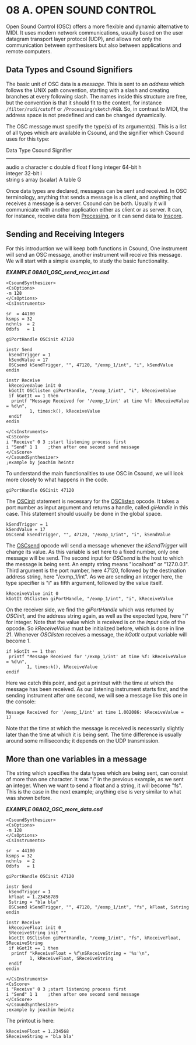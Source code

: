 08 A. OPEN SOUND CONTROL
========================

Open Sound Control (OSC) offers a more flexible and dynamic alternative to
MIDI. It uses modern network communications, usually based on the user datagram
transport layer protocol (UDP), and allows not only the communication between
synthesisers but also between applications and remote computers.


Data Types and Csound Signifiers
--------------------------------

The basic unit of OSC data is a *message*. This is sent to an *address* which follows the UNIX path convention, starting with a slash and creating branches at every following slash. The names inside this structure are free, but the convention is that it should fit to the content, for instance `/filter/rudi/cutoff` or `/Processing/sketch/RGB`. So, in contrast to MIDI, the address space is not predefined and can be changed dynamically.

The OSC message must specify the type(s) of its argument(s). This is a list of all types which are available in Csound, and the signifier which Csound uses for this type:

  Data Type                     Csound Signifier
  ----------------------------- -----------------
  audio                         a
  character                     c
  double                        d
  float                         f
  long integer 64-bit           h              
  integer 32-bit                i           
  string                        s
  array (scalar)                A
  table                         G


Once data types are declared, messages can be sent and received. In OSC terminology, anything that sends a message is a client, and anything that receives a message is a server. Csound can be both. Usually it will communicate with another application either as client or as server. It can, for instance, receive data from [Processing](https://processing.org/), or it can send data to [Inscore](http://inscore.sourceforge.net/).


Sending and Receiving Integers
------------------------------

For this introduction we will keep both functions in Csound, One instrument will send an OSC message, another instrument will receive this message. We will start with a simple example, to study the basic functionality.


   ***EXAMPLE 08A01_OSC_send_recv_int.csd***

~~~csound
<CsoundSynthesizer>
<CsOptions>
-m 128
</CsOptions>
<CsInstruments>

sr	= 44100
ksmps = 32
nchnls	= 2
0dbfs	= 1

giPortHandle OSCinit 47120

instr Send
 kSendTrigger = 1
 kSendValue = 17
 OSCsend kSendTrigger, "", 47120, "/exmp_1/int", "i", kSendValue
endin

instr Receive
 kReceiveValue init 0
 kGotIt OSClisten giPortHandle, "/exmp_1/int", "i", kReceiveValue
 if kGotIt == 1 then
  printf "Message Received for '/exmp_1/int' at time %f: kReceiveValue = %d\n",
         1, times:k(), kReceiveValue
 endif
endin

</CsInstruments>
<CsScore>
i "Receive" 0 3 ;start listening process first
i "Send" 1 1    ;then after one second send message
</CsScore>
</CsoundSynthesizer>
;example by joachim heintz
~~~

To understand the main functionalities to use OSC in Csound, we will look more closely to what happens in the code.

    giPortHandle OSCinit 47120

The [OSCinit](https://csound.com/docs/manual/OSCinit.html) statement is necessary for the [OSClisten](https://csound.com/docs/manual/OSClisten.html) opcode. It takes a port number as input argument and returns a handle, called *giHandle* in this case. This statement should usually be done in the global space.

    kSendTrigger = 1
    kSendValue = 17
    OSCsend kSendTrigger, "", 47120, "/exmp_1/int", "i", kSendValue

The [OSCsend](https://csound.com/docs/manual/OSCsend.html) opcode will send a message whenever the *kSendTrigger* will change its value. As this variable is set here to a fixed number, only one message will be send. The second input for *OSCsend* is the host to which the message is being sent. An empty string means "localhost" or "127.0.0.1". Third argument is the port number, here 47120, followed by the destination address string, here "/exmp_1/int". As we are sending an integer here, the type specifier is "i" as fifth argument, followed by the value itself.

    kReceiveValue init 0
    kGotIt OSClisten giPortHandle, "/exmp_1/int", "i", kReceiveValue

On the receiver side, we find the *giPortHandle* which was returned by *OSCinit*, and the address string again, as well as the expected type, here "i" for integer. Note that the value which is received is on the *input* side of the opcode. So *kReceiveValue* must be initialized before, which is done in line 21. Whenever *OSClisten* receives a message, the *kGotIt* output variable will become 1.

    if kGotIt == 1 then
     printf "Message Received for '/exmp_1/int' at time %f: kReceiveValue = %d\n",
            1, times:k(), kReceiveValue
    endif

Here we catch this point, and get a printout with the time at which the message has been received. As our listening instrument starts first, and the sending instrument after one second, we will see a message like this one in the console:

    Message Received for '/exmp_1/int' at time 1.002086: kReceiveValue = 17

Note that the time at which the message is received is necessarily slightly later than the time at which it is being sent. The time difference is usually around some milliseconds; it depends on the UDP transmission.


More than one variables in a message
------------------------------------

The string which specifies the data types which are being sent, can consist of more than one character. It was "i" in the previous example, as we sent an integer. When we want to send a float and a string, it will become "fs". This is the case in the next example; anything else is very similar to what was shown before.


   ***EXAMPLE 08A02_OSC_more_data.csd***

~~~csound
<CsoundSynthesizer>
<CsOptions>
-m 128
</CsOptions>
<CsInstruments>

sr	= 44100
ksmps = 32
nchnls	= 2
0dbfs	= 1

giPortHandle OSCinit 47120

instr Send
 kSendTrigger = 1
 kFloat = 1.23456789
 Sstring = "bla bla"
 OSCsend kSendTrigger, "", 47120, "/exmp_1/int", "fs", kFloat, Sstring
endin

instr Receive
 kReceiveFloat init 0
 SReceiveString init ""
 kGotIt OSClisten giPortHandle, "/exmp_1/int", "fs", kReceiveFloat, SReceiveString
 if kGotIt == 1 then
  printf "kReceiveFloat = %f\nSReceiveString = '%s'\n", 
         1, kReceiveFloat, SReceiveString
 endif
endin

</CsInstruments>
<CsScore>
i "Receive" 0 3 ;start listening process first
i "Send" 1 1    ;then after one second send message
</CsScore>
</CsoundSynthesizer>
;example by joachim heintz
~~~

The printout is here:

    kReceiveFloat = 1.234568
    SReceiveString = 'bla bla'


